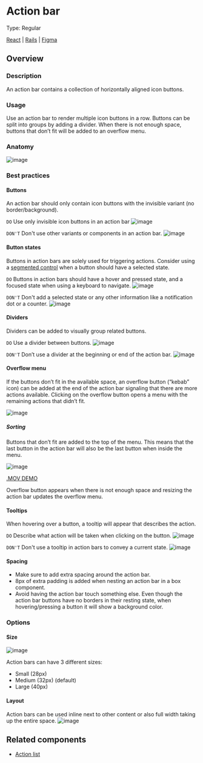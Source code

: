 # Action bar
Type: Regular

[React](#) | [Rails](#) | [Figma](https://www.figma.com/file/GCvY3Qv8czRgZgvl1dG6lp/Primer-Web?node-id=17042%3A65285)

## Overview

### Description
An action bar contains a collection of horizontally aligned icon buttons.

### Usage
Use an action bar to render multiple icon buttons in a row. Buttons can be split into groups by adding a divider. When there is not enough space, buttons that don’t fit will be added to an overflow menu.

### Anatomy

![image](https://user-images.githubusercontent.com/586552/200724198-39defdb1-d653-469d-b875-f6f90b7d71a0.png)

### Best practices
#### Buttons
An action bar should only contain icon buttons with the invisible variant (no border/background).

`DO` Use only invisible icon buttons in an action bar
![image](https://user-images.githubusercontent.com/586552/200722583-48b3f80e-6832-480c-a916-ae48401c3990.png)
 
`DON'T` Don't use other variants or components in an action bar.
![image](https://user-images.githubusercontent.com/378023/193506488-44543352-f513-469e-8783-5d1cc7f44eaf.png)
 
#### Button states
Buttons in action bars are solely used for triggering actions. Consider using a [segmented control](~https://primer.style/design/components/segmented-control~) when a button should have a selected state.
 
`DO` Buttons in action bars should have a hover and pressed state, and a focused state when using a keyboard to navigate.
![image](https://user-images.githubusercontent.com/586552/200724597-b4431ab8-dcca-4511-b399-4bab9775d4bb.png)

`DON'T` Don't add a selected state or any other information like a notification dot or a counter.
![image](https://user-images.githubusercontent.com/586552/200724641-25cfa774-0fae-4ea1-860c-529322c40e1b.png)

#### Dividers
Dividers can be added to visually group related buttons.

`DO` Use a divider between buttons.
![image](https://user-images.githubusercontent.com/586552/200728895-327e1144-951e-4363-ba60-658b0b524d26.png)

`DON'T` Don’t use a divider at the beginning or end of the action bar.
![image](https://user-images.githubusercontent.com/586552/200728920-a13b1834-4a3e-4578-ae64-25a648ea8c64.png)


#### Overflow menu
If the buttons don’t fit in the available space, an overflow button (“kebab” icon) can be added at the end of the action bar signaling that there are more actions available. Clicking on the overflow button opens a menu with the remaining actions that didn’t fit.

![image](https://user-images.githubusercontent.com/378023/193507064-4efe3f63-7b30-4656-8304-3dea3e3f1e03.png)

##### Sorting
Buttons that don’t fit are added to the top of the menu. This means that the last button in the action bar will also be the last button when inside the menu.

![image](https://user-images.githubusercontent.com/378023/188835345-0cfd3376-1658-496f-a78b-f5977aa2198c.png)

[.MOV DEMO](https://user-images.githubusercontent.com/378023/188359460-bc88bac8-9c69-4aea-8ce0-bc427bedc3a3.mov)

Overflow button appears when there is not enough space and resizing the action bar updates the overflow menu.

#### Tooltips
When hovering over a button, a tooltip will appear that describes the action.
 
`DO` Describe what action will be taken when clicking on the button.
![image](https://user-images.githubusercontent.com/586552/200725003-654abdfd-b2ad-444a-aec2-5685845f6f66.png)

`DON'T` Don't use a tooltip in action bars to convey a current state.
![image](https://user-images.githubusercontent.com/378023/193506979-07aa35d2-48f5-4b09-aa3e-c575be0e578e.png)

#### Spacing
- Make sure to add extra spacing around the action bar.
- 8px of extra padding is added when nesting an action bar in a box component.
- Avoid having the action bar touch something else. Even though the action bar buttons have no borders in their resting state, when hovering/pressing a button it will show a background color.

### Options
#### Size
![image](https://user-images.githubusercontent.com/378023/193507132-f3ad4632-e257-4301-bd48-0669f4347ddc.png)

Action bars can have 3 different sizes:
- Small (28px)
- Medium (32px) (default)
- Large (40px)

#### Layout
Action bars can be used inline next to other content or also full width taking up the entire space.
![image](https://user-images.githubusercontent.com/586552/200727326-0e20a620-5104-4fb1-87f0-541414b93a67.png)


## Related components
- [Action list](~https://primer.style/design/components/action-list~)



